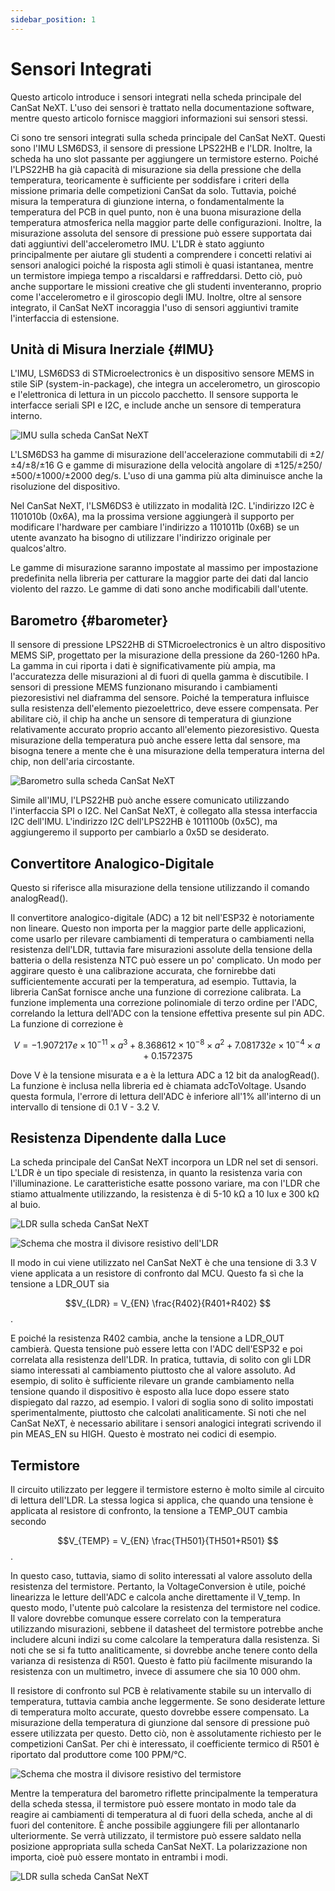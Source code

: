 ```yaml
---
sidebar_position: 1
---
```


# Sensori Integrati

Questo articolo introduce i sensori integrati nella scheda principale del CanSat NeXT. L'uso dei sensori è trattato nella documentazione software, mentre questo articolo fornisce maggiori informazioni sui sensori stessi.

Ci sono tre sensori integrati sulla scheda principale del CanSat NeXT. Questi sono l'IMU LSM6DS3, il sensore di pressione LPS22HB e l'LDR. Inoltre, la scheda ha uno slot passante per aggiungere un termistore esterno. Poiché l'LPS22HB ha già capacità di misurazione sia della pressione che della temperatura, teoricamente è sufficiente per soddisfare i criteri della missione primaria delle competizioni CanSat da solo. Tuttavia, poiché misura la temperatura di giunzione interna, o fondamentalmente la temperatura del PCB in quel punto, non è una buona misurazione della temperatura atmosferica nella maggior parte delle configurazioni. Inoltre, la misurazione assoluta del sensore di pressione può essere supportata dai dati aggiuntivi dell'accelerometro IMU. L'LDR è stato aggiunto principalmente per aiutare gli studenti a comprendere i concetti relativi ai sensori analogici poiché la risposta agli stimoli è quasi istantanea, mentre un termistore impiega tempo a riscaldarsi e raffreddarsi. Detto ciò, può anche supportare le missioni creative che gli studenti inventeranno, proprio come l'accelerometro e il giroscopio degli IMU. Inoltre, oltre al sensore integrato, il CanSat NeXT incoraggia l'uso di sensori aggiuntivi tramite l'interfaccia di estensione.

## Unità di Misura Inerziale {#IMU}

L'IMU, LSM6DS3 di STMicroelectronics è un dispositivo sensore MEMS in stile SiP (system-in-package), che integra un accelerometro, un giroscopio e l'elettronica di lettura in un piccolo pacchetto. Il sensore supporta le interfacce seriali SPI e I2C, e include anche un sensore di temperatura interno.

![IMU sulla scheda CanSat NeXT](./img/imu.png)

L'LSM6DS3 ha gamme di misurazione dell'accelerazione commutabili di ±2/±4/±8/±16 G e gamme di misurazione della velocità angolare di ±125/±250/±500/±1000/±2000 deg/s. L'uso di una gamma più alta diminuisce anche la risoluzione del dispositivo.

Nel CanSat NeXT, l'LSM6DS3 è utilizzato in modalità I2C. L'indirizzo I2C è 1101010b (0x6A), ma la prossima versione aggiungerà il supporto per modificare l'hardware per cambiare l'indirizzo a 1101011b (0x6B) se un utente avanzato ha bisogno di utilizzare l'indirizzo originale per qualcos'altro.

Le gamme di misurazione saranno impostate al massimo per impostazione predefinita nella libreria per catturare la maggior parte dei dati dal lancio violento del razzo. Le gamme di dati sono anche modificabili dall'utente.

## Barometro {#barometer}

Il sensore di pressione LPS22HB di STMicroelectronics è un altro dispositivo MEMS SiP, progettato per la misurazione della pressione da 260-1260 hPa. La gamma in cui riporta i dati è significativamente più ampia, ma l'accuratezza delle misurazioni al di fuori di quella gamma è discutibile. I sensori di pressione MEMS funzionano misurando i cambiamenti piezoresistivi nel diaframma del sensore. Poiché la temperatura influisce sulla resistenza dell'elemento piezoelettrico, deve essere compensata. Per abilitare ciò, il chip ha anche un sensore di temperatura di giunzione relativamente accurato proprio accanto all'elemento piezoresistivo. Questa misurazione della temperatura può anche essere letta dal sensore, ma bisogna tenere a mente che è una misurazione della temperatura interna del chip, non dell'aria circostante.

![Barometro sulla scheda CanSat NeXT](./img/barometer.png)

Simile all'IMU, l'LPS22HB può anche essere comunicato utilizzando l'interfaccia SPI o I2C. Nel CanSat NeXT, è collegato alla stessa interfaccia I2C dell'IMU. L'indirizzo I2C dell'LPS22HB è 1011100b (0x5C), ma aggiungeremo il supporto per cambiarlo a 0x5D se desiderato.

## Convertitore Analogico-Digitale

Questo si riferisce alla misurazione della tensione utilizzando il comando analogRead().

Il convertitore analogico-digitale (ADC) a 12 bit nell'ESP32 è notoriamente non lineare. Questo non importa per la maggior parte delle applicazioni, come usarlo per rilevare cambiamenti di temperatura o cambiamenti nella resistenza dell'LDR, tuttavia fare misurazioni assolute della tensione della batteria o della resistenza NTC può essere un po' complicato. Un modo per aggirare questo è una calibrazione accurata, che fornirebbe dati sufficientemente accurati per la temperatura, ad esempio. Tuttavia, la libreria CanSat fornisce anche una funzione di correzione calibrata. La funzione implementa una correzione polinomiale di terzo ordine per l'ADC, correlando la lettura dell'ADC con la tensione effettiva presente sul pin ADC. La funzione di correzione è

$$V = -1.907217e \times 10^{-11} \times a^3 + 8.368612 \times 10^{-8} \times a^2 + 7.081732e \times 10^{-4} \times a + 0.1572375$$

Dove V è la tensione misurata e a è la lettura ADC a 12 bit da analogRead(). La funzione è inclusa nella libreria ed è chiamata adcToVoltage. Usando questa formula, l'errore di lettura dell'ADC è inferiore all'1% all'interno di un intervallo di tensione di 0.1 V - 3.2 V.

## Resistenza Dipendente dalla Luce

La scheda principale del CanSat NeXT incorpora un LDR nel set di sensori. L'LDR è un tipo speciale di resistenza, in quanto la resistenza varia con l'illuminazione. Le caratteristiche esatte possono variare, ma con l'LDR che stiamo attualmente utilizzando, la resistenza è di 5-10 kΩ a 10 lux e 300 kΩ al buio.

![LDR sulla scheda CanSat NeXT](./img/LDR.png)

![Schema che mostra il divisore resistivo dell'LDR](./img/division.png)

Il modo in cui viene utilizzato nel CanSat NeXT è che una tensione di 3.3 V viene applicata a un resistore di confronto dal MCU. Questo fa sì che la tensione a LDR_OUT sia

$$V_{LDR} = V_{EN} \frac{R402}{R401+R402} $$.

E poiché la resistenza R402 cambia, anche la tensione a LDR_OUT cambierà. Questa tensione può essere letta con l'ADC dell'ESP32 e poi correlata alla resistenza dell'LDR. In pratica, tuttavia, di solito con gli LDR siamo interessati al cambiamento piuttosto che al valore assoluto. Ad esempio, di solito è sufficiente rilevare un grande cambiamento nella tensione quando il dispositivo è esposto alla luce dopo essere stato dispiegato dal razzo, ad esempio. I valori di soglia sono di solito impostati sperimentalmente, piuttosto che calcolati analiticamente. Si noti che nel CanSat NeXT, è necessario abilitare i sensori analogici integrati scrivendo il pin MEAS_EN su HIGH. Questo è mostrato nei codici di esempio.

## Termistore

Il circuito utilizzato per leggere il termistore esterno è molto simile al circuito di lettura dell'LDR. La stessa logica si applica, che quando una tensione è applicata al resistore di confronto, la tensione a TEMP_OUT cambia secondo

$$V_{TEMP} = V_{EN} \frac{TH501}{TH501+R501} $$.

In questo caso, tuttavia, siamo di solito interessati al valore assoluto della resistenza del termistore. Pertanto, la VoltageConversion è utile, poiché linearizza le letture dell'ADC e calcola anche direttamente il V_temp. In questo modo, l'utente può calcolare la resistenza del termistore nel codice. Il valore dovrebbe comunque essere correlato con la temperatura utilizzando misurazioni, sebbene il datasheet del termistore potrebbe anche includere alcuni indizi su come calcolare la temperatura dalla resistenza. Si noti che se si fa tutto analiticamente, si dovrebbe anche tenere conto della varianza di resistenza di R501. Questo è fatto più facilmente misurando la resistenza con un multimetro, invece di assumere che sia 10 000 ohm.

Il resistore di confronto sul PCB è relativamente stabile su un intervallo di temperatura, tuttavia cambia anche leggermente. Se sono desiderate letture di temperatura molto accurate, questo dovrebbe essere compensato. La misurazione della temperatura di giunzione dal sensore di pressione può essere utilizzata per questo. Detto ciò, non è assolutamente richiesto per le competizioni CanSat. Per chi è interessato, il coefficiente termico di R501 è riportato dal produttore come 100 PPM/°C.

![Schema che mostra il divisore resistivo del termistore](./img/thermistor.png)

Mentre la temperatura del barometro riflette principalmente la temperatura della scheda stessa, il termistore può essere montato in modo tale da reagire ai cambiamenti di temperatura al di fuori della scheda, anche al di fuori del contenitore. È anche possibile aggiungere fili per allontanarlo ulteriormente. Se verrà utilizzato, il termistore può essere saldato nella posizione appropriata sulla scheda CanSat NeXT. La polarizzazione non importa, cioè può essere montato in entrambi i modi.

![LDR sulla scheda CanSat NeXT](./img/thermistor_holes.png)